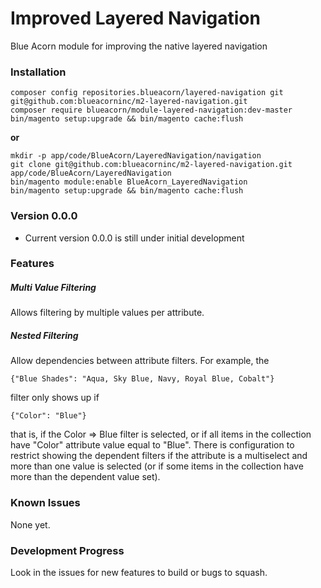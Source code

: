 # Improved Layered Navigation
Blue Acorn module for improving the native layered navigation

### Installation
```
composer config repositories.blueacorn/layered-navigation git git@github.com:blueacorninc/m2-layered-navigation.git
composer require blueacorn/module-layered-navigation:dev-master
bin/magento setup:upgrade && bin/magento cache:flush
```

**or**

```
mkdir -p app/code/BlueAcorn/LayeredNavigation/navigation
git clone git@github.com:blueacorninc/m2-layered-navigation.git app/code/BlueAcorn/LayeredNavigation
bin/magento module:enable BlueAcorn_LayeredNavigation
bin/magento setup:upgrade && bin/magento cache:flush
```

### Version 0.0.0
- Current version 0.0.0 is still under initial development

### Features

##### Multi Value Filtering
Allows filtering by multiple values per attribute.

##### Nested Filtering
Allow dependencies between attribute filters. For example, the

    {"Blue Shades": "Aqua, Sky Blue, Navy, Royal Blue, Cobalt"}

filter only shows up if

    {"Color": "Blue"}

that is, if the Color => Blue filter is selected, or if all items in the collection have "Color" attribute value equal to
"Blue". There is configuration to restrict showing the dependent filters if the attribute is a multiselect and more than
one value is selected (or if some items in the collection have more than the dependent value set).

### Known Issues
None yet.

### Development Progress
Look in the issues for new features to build or bugs to squash.

